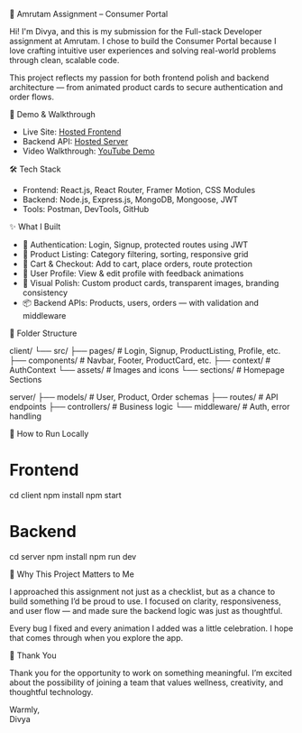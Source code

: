 🌿 Amrutam Assignment – Consumer Portal

Hi! I'm Divya, and this is my submission for the Full-stack Developer assignment at Amrutam. I chose to build the Consumer Portal because I love crafting intuitive user experiences and solving real-world problems through clean, scalable code.

This project reflects my passion for both frontend polish and backend architecture — from animated product cards to secure authentication and order flows.

🔗 Demo & Walkthrough

- Live Site: [Hosted Frontend](#)
- Backend API: [Hosted Server](#)
- Video Walkthrough: [YouTube Demo](#)

🛠️ Tech Stack

- Frontend: React.js, React Router, Framer Motion, CSS Modules
- Backend: Node.js, Express.js, MongoDB, Mongoose, JWT
- Tools: Postman, DevTools, GitHub

✨ What I Built

- 🔐 Authentication: Login, Signup, protected routes using JWT
- 🛒 Product Listing: Category filtering, sorting, responsive grid
- 🧾 Cart & Checkout: Add to cart, place orders, route protection
- 👤 User Profile: View & edit profile with feedback animations
- 🌟 Visual Polish: Custom product cards, transparent images, branding consistency
- 📦 Backend APIs: Products, users, orders — with validation and middleware

📁 Folder Structure

client/
  └── src/
      ├── pages/         # Login, Signup, ProductListing, Profile, etc.
      ├── components/    # Navbar, Footer, ProductCard, etc.
      ├── context/       # AuthContext
      └── assets/        # Images and icons
      └── sections/      # Homepage Sections

server/
  ├── models/            # User, Product, Order schemas
  ├── routes/            # API endpoints
  ├── controllers/       # Business logic
  └── middleware/        # Auth, error handling

🚀 How to Run Locally

# Frontend
cd client
npm install
npm start

# Backend
cd server
npm install
npm run dev

💬 Why This Project Matters to Me

I approached this assignment not just as a checklist, but as a chance to build something I’d be proud to use. I focused on clarity, responsiveness, and user flow — and made sure the backend logic was just as thoughtful.

Every bug I fixed and every animation I added was a little celebration. I hope that comes through when you explore the app.

🙏 Thank You

Thank you for the opportunity to work on something meaningful. I’m excited about the possibility of joining a team that values wellness, creativity, and thoughtful technology.

Warmly,  
Divya
